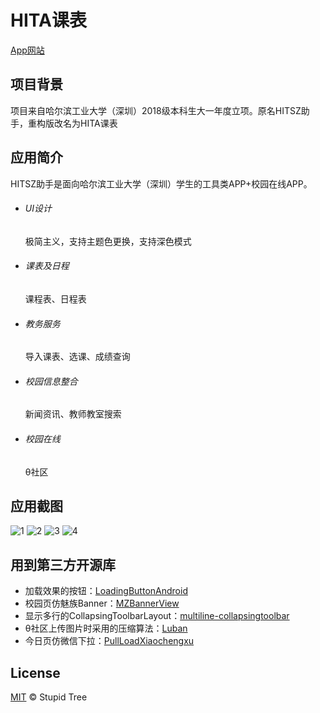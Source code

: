 # HITA课表
<!--  [![standard-readme compliant](https://img.shields.io/badge/%E4%B8%8B%E8%BD%BD-%E5%8D%8E%E4%B8%BA%E5%BA%94%E7%94%A8%E5%B8%82%E5%9C%BA-red?style=flat-square)](https://appstore.huawei.com/app/C101988835) [![standard-readme compliant](https://img.shields.io/badge/%E4%B8%8B%E8%BD%BD-%E5%B0%8F%E7%B1%B3%E5%BA%94%E7%94%A8%E5%95%86%E5%BA%97-orange?style=flat-square)](http://app.mi.com/details?id=com.stupidtree.hita) [![standard-readme compliant](https://img.shields.io/badge/%E4%B8%8B%E8%BD%BD-%E9%85%B7%E5%AE%89%E5%B8%82%E5%9C%BA-green?style=flat-square)](https://www.coolapk.com/apk/282615) -->
[App网站](http://app.hita.store)

## 项目背景
项目来自哈尔滨工业大学（深圳）2018级本科生大一年度立项。原名HITSZ助手，重构版改名为HITA课表

## 应用简介
HITSZ助手是面向哈尔滨工业大学（深圳）学生的工具类APP+校园在线APP。
- ###### UI设计
	极简主义，支持主题色更换，支持深色模式
- ###### 课表及日程
	课程表、日程表
- ###### 教务服务
	导入课表、选课、成绩查询
- ###### 校园信息整合
	新闻资讯、教师教室搜索
- ###### 校园在线
	θ社区

## 应用截图
![1](http://image.coolapk.com/apk_image/2021/0225/01/1614186170143-282615-o_1evag134be41v2d1c2k12cg1pa214-uid-2661216@1080x2160.jpg.t.jpg "1")  ![2](http://image.coolapk.com/apk_image/2021/0225/01/1614186170177-282615-o_1evag134c1u77qtl1rekojk1nq615-uid-2661216@1080x2160.jpg.t.jpg "2")  ![3](http://image.coolapk.com/apk_image/2021/0225/01/1614186170289-282615-o_1evagi75o10e9bni1cpoqr559r1b-uid-2661216@1080x2160.jpg.t.jpg "3")  ![4](http://image.coolapk.com/apk_image/2021/0225/01/1614186170255-282615-o_1evag134c9b51c5s1ljb3cv1g9o17-uid-2661216@1080x2160.jpg.t.jpg "4")


## 用到第三方开源库
- 加载效果的按钮：[LoadingButtonAndroid](https://github.com/leandroBorgesFerreira/LoadingButtonAndroid)
- 校园页仿魅族Banner：[MZBannerView](https://github.com/pinguo-zhouwei/MZBannerView)
- 显示多行的CollapsingToolbarLayout：[multiline-collapsingtoolbar](https://github.com/opacapp/multiline-collapsingtoolbar)
- θ社区上传图片时采用的压缩算法：[Luban](https://github.com/Curzibn/Luban)
- 今日页仿微信下拉：[PullLoadXiaochengxu](https://github.com/LucianZhang/PullLoadXiaochengxu)

## License

[MIT](LICENSE) © Stupid Tree
